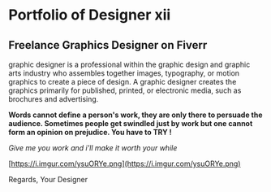 
# Portfolio of Designer xii
## Freelance Graphics Designer on Fiverr 

 graphic designer is a professional within the graphic design and graphic arts industry who assembles together images, typography, or motion graphics to create a piece of design. A graphic designer creates the graphics primarily for published, printed, or electronic media, such as brochures and advertising. 
 
 
**Words cannot define a person's work, they are only there to persuade the audience. Sometimes people get swindled just by work but one cannot form an opinion on prejudice. You have to TRY !** 

_Give me you work and i'll make it worth your while_

[https://i.imgur.com/ysuORYe.png](https://i.imgur.com/ysuORYe.png)

Regards,                                                                                                                                                                            Your Designer

